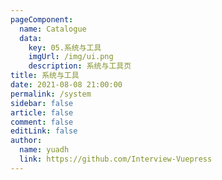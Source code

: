 ```yaml
---
pageComponent: 
  name: Catalogue
  data: 
    key: 05.系统与工具
    imgUrl: /img/ui.png
    description: 系统与工具页
title: 系统与工具
date: 2021-08-08 21:00:00
permalink: /system
sidebar: false
article: false
comment: false
editLink: false
author: 
  name: yuadh
  link: https://github.com/Interview-Vuepress
---
```


